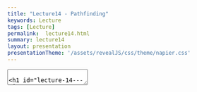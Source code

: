 ```yaml
---
title: "Lecture14 - Pathfinding"
keywords: Lecture
tags: [Lecture]
permalink:  lecture14.html
summary: lecture14
layout: presentation
presentationTheme: '/assets/revealJS/css/theme/napier.css' 
---
```

<section data-markdown data-separator="^\n---\n$" data-separator-vertical="^\n--\n$">
<textarea data-template>

# Lecture 14 - AI Pathfinding
### SET09121 - Games Engineering

<br><br>
Leni Le Goff
<br>


School of Computing. Edinburgh Napier University


---

# Recommended Reading

- Artificial Intelligence for Games. Second Edition. Millington and Funge (2009).
- Whole chapter on pathfinding.

 ![image](assets/images/ai_book.jpg)


---

## Pathfinding

![image](assets/images/pathfinding.jpg)


---

# What is Pathfinding?

- Pathfinding (or more specifically path planning) is a decision making process that feeds into the movement.
    - You can consider it as crossing the boundary between movement and decision making.
- Pathfinding is really the key ingredient that allows characters to navigate.
- There is a good chance you have covered this before in AI or Algorithms and Data Structures.



---

# Why do we need Pathfinding?

- Game maps are generally too complicated for simple steering to be in charge.
- We could hard-code routes through the map, but that is not a scalable strategy.
- So we need a technique that allows an entity to determine a route to follow to get to its destination.
- Pathfinding allows us to do this - it examines map data and provides a set of waypoints to follow by the entity.
- Pathfinding is just a form of graph search, and there are different methods to do this.
- We need a fast solution - A* being the most commonly used.


---

# Why Too Complicated?

- If there are only simple convex objects, basic avoidance behaviours will look great!
- But if you have concavities, obstacle avoidance will break down
	- In fact, your boids will appear almost magnetically funneled into the concavities!
- As we discussed previously, level design impacts AI design

---

# Pathfinding Costs

- Maps are very big today - some over $100km^2$.
- If each square metre was a navigation point that's $10^8$ points.
- If we can travel in any direction, things get very expensive.
- Generally we are looking for simplifications to combat this.


 ![image](assets/images/witcher3_map.jpg) <!-- .element width="40%"  -->


---

# Game World Sizes

<iframe width="1400" height="800" src="https://www.youtube.com/embed/3TwjUk4ReZo" frameborder="0" allow="accelerometer; autoplay; encrypted-media; gyroscope; picture-in-picture" allowfullscreen></iframe>


---


## Underpinning Theory - Graphs


---

# What is a Graph?

- Prepare to have terms thrown at you which might give you flashbacks.
- A **graph** is just a collection of objects where pairs of objects are related in some way.
- We typically refer to the objects as **nodes** (or vertices) and the connections as **edges**.
- A graph can therefore be defined as a set of nodes and a set of edges.
- From a game pathfinding point of view, a node is a location in the game world, and an edge is a path between two edges.
    - We don't need to be any more elaborate than that in game terms.


---

# Example Graph - Node-link Diagram

![image](assets/images/node-link.png)


---

# Weighted Graphs

- For pathfinding we are concerned with the cost.
- The cost of a path is dependent on some factors that allows us to determine what the cheapest path is.
    - Game factors: distance, underlying terrain, obstacles
- We consider that an edge has a cost associated with it (weight)
- To traverse an edge means to incur the cost of that traversal.
- In our pathfinding each traversal will have a cost of 1.


![image](assets/images/weighted-graph.png) <!-- .element width="60%"  -->


---

# Directed Graphs

- A graph may also be directed.
- This means that an edge only has one direction of travel.
- We won't use this, but it does exist in games.
    - For example, jumping down a ledge you cannot get back up.

![image](assets/images/directed-graph.png)  <!-- .element width="60%"  -->


---

# Tile Engine and Graphs

- We will be building our pathfinding into our tile engine.
    - It is just easier - the data is all there.
- We will use the data directly and build up our path incrementally from the level data.
- The algorithm should be reusable though - you just need to specify where you are getting the data from.

![image](assets/images/tile-path.jpg)  <!-- .element width="60%"  -->


---

# Tile Graphs

- This approach should be OK for anything you are building, but a word of warning...
- A tile-based graph pathfinding approach does not scale to large maps.
    - We mentioned this at the start.
- A worst case pathfind means that all paths on all nodes have to be searched. 
    - This leads to an algorithmic complexity of $\mathcal{O}(\lvert V \rvert^2)$.
    - $\lvert V \rvert$ is the size of the node (vertex) set.
- So don't convert your massive million by million tile world into a pathfinding nightmare.

---

## Dijkstra


---

# Dijkstra's Algorithm

- Defined by Edsger Dijkstra in 1956.
- An algorithm to find the shortest path between two nodes in a graph.
    - For a game, find the shortest path between two locations.
- An extension to the algorithm allowed finding of all the paths from a source node.
    - In other words, how do we get to each of the nodes in the shortest time.
- This algorithm is not only used for pathfinding in games.
    - Google Maps will use something similar for moving in road networks.
    - Network routing protocols will use such an algorithm.
- Dijkstra is typically too expensive to use in games

---

# Dijkstra's Algorithm - 6 steps
1.  Mark all nodes as initially unvisited. Use this to create the set of *unvisited* nodes.
2.  Set distances for the nodes:
    - Initial node (current node) distance is 0.
    - Other node distances set to infinity.
3.  For the current node look at connected neighbours. Use to determine a tentative distance from the current node. Update the neighbours distances if the new route is shorter.
4.  Mark current node as visited (remove from *unvisited* set). We will not visit this node again.
5.  If destination has been marked visited (in other words we reached our destination) or all *unvisited* nodes have infinite distance, stop.
6.  Else select unvisited node with smallest tentative distance from the initial node and set as current node. Go to step 3.


---

# Dijkstra's Algorithm

- Dijkstra guarantees that the path found is going to be the shortest
    - Unlike approaches such as BFS, DFS
	- BFS: special case of Dijkstra without weights or priority queue
- Dijkstra iterates through nodes based on which one has the shortest distance from the start node.
- This means it is not actively searching for the destination but doing a traversal of the graph until it happens to find it.


 ![image](assets/images/dijkstra.png)


---

# Example - Dijkstra at Work

<iframe width="1400" height="800" src="https://www.youtube.com/embed/dhvf9KCAsVg" frameborder="0" allow="accelerometer; autoplay; encrypted-media; gyroscope; picture-in-picture" allowfullscreen></iframe>

---

# Problems with Dijkstra

- The problem with Dijkstra's algorithm is it not actually searching for our destination.
- Dijkstra's approach sets out to find the shortest path from a source to the neighbouring nodes.
- It just might run into the destination at this step.
- Therefore, Dijkstra is expensive for pathfinding - it might just get lucky.
- This leads to an algorithmic complexity of $\mathcal{O}(\lvert V \rvert^2)$.
- So we need a better technique that tries to find our destination node.

---

# Dijkstra for many entities going to the same place

- What if all your agents are only pathing to a single location?
	- E.g. enemies swarming the player
- If so, then you can precalculate it and have hundreds of agents!
- Precalculate the costs to the goal(s) using Dijkstra from any point in the map
    - E.g. goal is player position
- When calculating the path, for each agent:
    - Look at cost at current position
    - Look at costs at neighbouring positions
    - Pick the neighbour position with lower cost
- Not needed for this module, but it's food for thought!

---

## A*


---

# A*

- A* was first described in 1968 (about 10 years after Dijkstra's algorithm) by a team from the Stanford Research Institute.
- A* is called a best-first search or an informed-search algorithm.
- This is because it takes into account a goal for working out which node to select next.
    - In a game our goal is the destination we want to get to quickest.
- It does this by determining a cost for a node traversal based on whether it best meets the goal.
- We can use different heuristics to evaluate these costs.
    - We will just use Euclidean (straight-line) distance.

---

# A* Similarity to Dijkstra

- Dijkstra is a special case of A*, where the heuristic is zero
- The algorithm is identical to Dijkstra, except a few points:
    - The priority queue uses a *combined cost*
	- The combined cost is the sum of the total travel cost from start to point, plus the heuristic
	- The heuristic is the estimated cost from point to goal
- Typical terminology: f/g/h
	- h: heuristic function
	- g-score: tentative cost from start to current node
	- f-score: g-score plus the heuristic value

---

# A*

- As stated, A* is a best-first search algorithm.
- This means it doesn't select a shortest path from where it is, but chooses a node that looks like a better choice towards the goal.
- However, in the worst-case A* still might have to search the entire graph.
    - We still have $\mathcal{O}(\lvert V \rvert^2)$ complexity.


 ![image](assets/images/astar.png) <!-- .element width="40%"  -->


---

# Example - A* at Work


<iframe width="1400" height="800" src="https://www.youtube.com/embed/19h1g22hby8" frameborder="0" allow="accelerometer; autoplay; encrypted-media; gyroscope; picture-in-picture" allowfullscreen></iframe>

---

# Heuristics

- There are different heuristics we can use to make the pathfinding act in a different manner.
- The one we will use is Euclidean distance (straight line):
    $$h = destination - position $$
- Use if you're not limited to grid-based movement

---

# Heuristics

- Another is Manhattan distance: 
	$$ d = destination - position $$
	$$ h = \lvert d.x \rvert + \lvert d.y \rvert $$
	- Use when you can only move in a cardinal direction on a grid
- Chebyshev distance is similar to Manhattan but allows diagonal movement:
	$$ d = destination - position $$
	$$ h = \max(\lvert d.x \rvert + \lvert d.y \rvert) $$
	- Use when you can only move in cardinal or diagonal directions on a grid

---

# A* versus Dijkstra

<iframe width="1400" height="800" src="https://www.youtube.com/embed/g024lzsknDo" frameborder="0" allow="accelerometer; autoplay; encrypted-media; gyroscope; picture-in-picture" allowfullscreen></iframe>

---

## Pathfinding and Steering


---

# Output from Pathfinding

- The output from a path finding or a path planning operation is called a *path* or *walk*.
- There are different approaches we can take in a game:
    - A series of directions of travel (useful for discrete movement).
    - A list of nodes to visit (better for continuous movement).
- We will take the latter approach.


 ![image](assets/images/graph-walk.png) <!-- .element width="40%"  -->


---

# Pathfinding and Steering

- Our aim is to use pathfinding as a decision making process for our movement.
- The basic idea is that we have a starting position and a target position.
- We use pathfinding to make a decision about how to move to the target position.
- The list of nodes to visit then allows us to traverse the map using a steering behaviour.
- The simplest approach is just to use an arrive behaviour for each node. Seeking might cause bouncing.
- Combining steering behaviours, pathfinding, and physics will give you all the movement behaviour you need.


---

## Summary

---

# Other Techniques

- We have only looked at the main technique used in games but there are other considerations.
- Jump Point Search: optimisation to A* for uniform-cost grids
    - Algorithm considers "jumps" along straight lines in the grid
- HPA*: hierarchical variant
    - Break map into chunks, identify chunk entries/exits, precompute paths per chunk and run a multi-resolution search at runtime

![image](assets/images/hpastar.png) <!-- .element width="40%"  -->

---

# Summary

- We've only covered the basics of pathfinding, but this is enough for what you need.
- Pathfinding is really about finding the least expensive path to a destination.
- This can obviously change based on the map changing.
- Our use of pathfinding will get a list of nodes to visit and the subsequent use of this information to move a character around.
- The lab will provide you with an algorithm that will work in the tile engine, but you should be able to extract the core idea if you need to.
